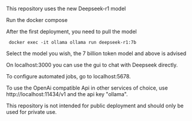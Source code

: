 This repository uses the new Deepseek-r1 model

Run the docker compose

After the first deployment, you need to pull the model

```
 docker exec -it ollama ollama run deepseek-r1:7b
```
Select the model you wish, the 7 billion token model and above is advised

On localhost:3000 you can use the gui to chat with Deepseek directly.

To configure automated jobs, go to localhost:5678.

To use the OpenAi compatible Api in other services of choice, use http://localhost:11434/v1 and the api key "ollama".

This repository is not intended for public deployment and should only be used for private use.